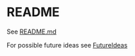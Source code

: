 # README

See [README.md](../../README.md)

For possible future ideas see [FutureIdeas](../FutureIdeas.md)
